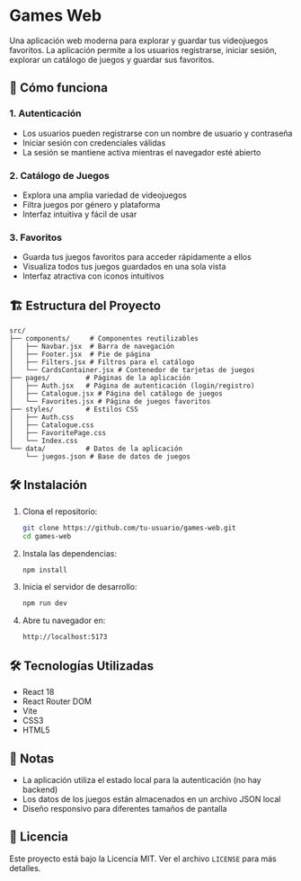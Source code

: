 # Games Web

Una aplicación web moderna para explorar y guardar tus videojuegos favoritos. La aplicación permite a los usuarios registrarse, iniciar sesión, explorar un catálogo de juegos y guardar sus favoritos.

## 🚀 Cómo funciona

### 1. Autenticación
- Los usuarios pueden registrarse con un nombre de usuario y contraseña
- Iniciar sesión con credenciales válidas
- La sesión se mantiene activa mientras el navegador esté abierto

### 2. Catálogo de Juegos
- Explora una amplia variedad de videojuegos
- Filtra juegos por género y plataforma
- Interfaz intuitiva y fácil de usar

### 3. Favoritos
- Guarda tus juegos favoritos para acceder rápidamente a ellos
- Visualiza todos tus juegos guardados en una sola vista
- Interfaz atractiva con iconos intuitivos

## 🏗️ Estructura del Proyecto

```
src/
├── components/     # Componentes reutilizables
│   ├── Navbar.jsx  # Barra de navegación
│   ├── Footer.jsx  # Pie de página
│   ├── Filters.jsx # Filtros para el catálogo
│   └── CardsContainer.jsx # Contenedor de tarjetas de juegos
├── pages/         # Páginas de la aplicación
│   ├── Auth.jsx   # Página de autenticación (login/registro)
│   ├── Catalogue.jsx # Página del catálogo de juegos
│   └── Favorites.jsx # Página de juegos favoritos
├── styles/        # Estilos CSS
│   ├── Auth.css
│   ├── Catalogue.css
│   ├── FavoritePage.css
│   └── Index.css
└── data/          # Datos de la aplicación
    └── juegos.json # Base de datos de juegos
```

## 🛠️ Instalación

1. Clona el repositorio:
   ```bash
   git clone https://github.com/tu-usuario/games-web.git
   cd games-web
   ```

2. Instala las dependencias:
   ```bash
   npm install
   ```

3. Inicia el servidor de desarrollo:
   ```bash
   npm run dev
   ```

4. Abre tu navegador en:
   ```
   http://localhost:5173
   ```

## 🛠️ Tecnologías Utilizadas

- React 18
- React Router DOM
- Vite
- CSS3
- HTML5

## 📝 Notas

- La aplicación utiliza el estado local para la autenticación (no hay backend)
- Los datos de los juegos están almacenados en un archivo JSON local
- Diseño responsivo para diferentes tamaños de pantalla

## 📄 Licencia

Este proyecto está bajo la Licencia MIT. Ver el archivo `LICENSE` para más detalles.
